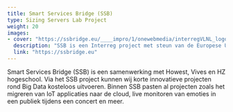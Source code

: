 ```yaml
---
title: Smart Services Bridge (SSB)
type: Sizing Servers Lab Project
weight: 20
images:
- cover: "https://ssbridge.eu/____impro/1/onewebmedia/interregVLNL_logo.png"
  description: "SSB is een Interreg project met steun van de Europese Unie"
  link: "https://ssbridge.eu"
---
```


Smart Services Bridge (SSB) is een samenwerking met Howest, Vives en HZ hogeschool. Via het SSB project kunnen wij korte innovatieve projecten rond Big Data kosteloos uitvoeren. Binnen SSB pasten al projecten zoals het migreren van IoT applicaties naar de cloud, live monitoren van emoties in een publiek tijdens een concert en meer. 
